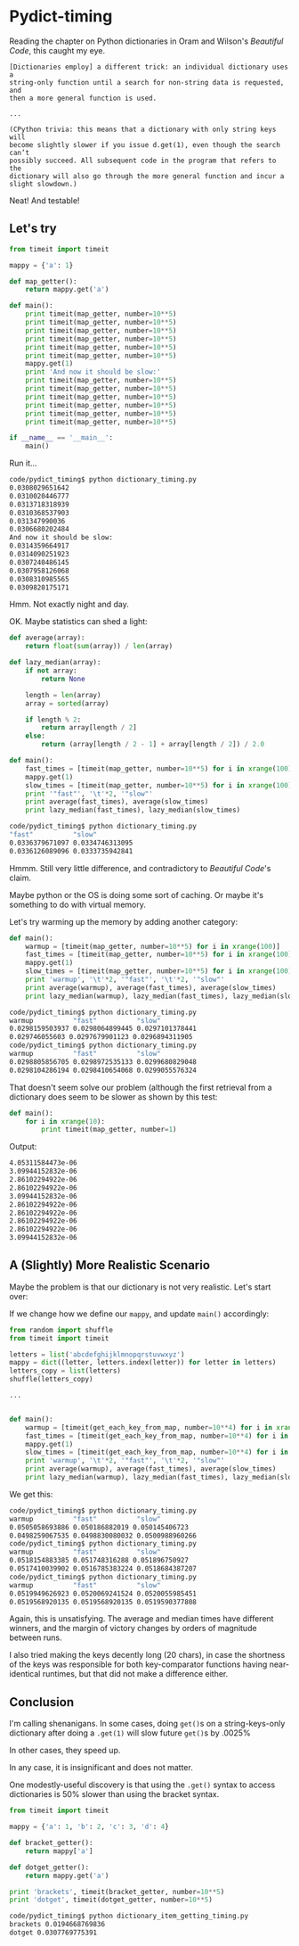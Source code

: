 # Pydict-timing

Reading the chapter on Python dictionaries in Oram and Wilson's *Beautiful
Code*, this caught my eye.

    [Dictionaries employ] a different trick: an individual dictionary uses a
    string-only function until a search for non-string data is requested, and
    then a more general function is used.

    ...

    (CPython trivia: this means that a dictionary with only string keys will
    become slightly slower if you issue d.get(1), even though the search can’t
    possibly succeed. All subsequent code in the program that refers to the
    dictionary will also go through the more general function and incur a
    slight slowdown.)

Neat! And testable!

## Let's try

```python
from timeit import timeit

mappy = {'a': 1}

def map_getter():
    return mappy.get('a')

def main():
    print timeit(map_getter, number=10**5)
    print timeit(map_getter, number=10**5)
    print timeit(map_getter, number=10**5)
    print timeit(map_getter, number=10**5)
    print timeit(map_getter, number=10**5)
    print timeit(map_getter, number=10**5)
    mappy.get(1)
    print 'And now it should be slow:'
    print timeit(map_getter, number=10**5)
    print timeit(map_getter, number=10**5)
    print timeit(map_getter, number=10**5)
    print timeit(map_getter, number=10**5)
    print timeit(map_getter, number=10**5)
    print timeit(map_getter, number=10**5)

if __name__ == '__main__':
    main()
```

Run it...

```bash
code/pydict_timing$ python dictionary_timing.py
0.0308029651642
0.0310020446777
0.0313718318939
0.0310368537903
0.031347990036
0.0306680202484
And now it should be slow:
0.0314359664917
0.0314090251923
0.0307240486145
0.0307958126068
0.0308310985565
0.0309820175171
```

Hmm.  Not exactly night and day.

OK. Maybe statistics can shed a light:

```python
def average(array):
    return float(sum(array)) / len(array)

def lazy_median(array):
    if not array:
        return None

    length = len(array)
    array = sorted(array)

    if length % 2:
        return array[length / 2]
    else:
        return (array[length / 2 - 1] + array[length / 2]) / 2.0

def main():
    fast_times = [timeit(map_getter, number=10**5) for i in xrange(100)]
    mappy.get(1)
    slow_times = [timeit(map_getter, number=10**5) for i in xrange(100)]
    print '"fast"', '\t'*2, '"slow"'
    print average(fast_times), average(slow_times)
    print lazy_median(fast_times), lazy_median(slow_times)
```

```bash
code/pydict_timing$ python dictionary_timing.py
"fast"          "slow"
0.0336379671097 0.0334746313095
0.0336126089096 0.0333735942841
```

Hmmm.  Still very little difference, and contradictory to *Beautiful Code*'s
claim.

Maybe python or the OS is doing some sort of caching.  Or maybe it's something
to do with virtual memory.

Let's try warming up the memory by adding another category:

```python
def main():
    warmup = [timeit(map_getter, number=10**5) for i in xrange(100)]
    fast_times = [timeit(map_getter, number=10**5) for i in xrange(100)]
    mappy.get(1)
    slow_times = [timeit(map_getter, number=10**5) for i in xrange(100)]
    print 'warmup', '\t'*2, '"fast"', '\t'*2, '"slow"'
    print average(warmup), average(fast_times), average(slow_times)
    print lazy_median(warmup), lazy_median(fast_times), lazy_median(slow_times)
```

```bash
code/pydict_timing$ python dictionary_timing.py
warmup          "fast"          "slow"
0.0298159503937 0.0298064899445 0.0297101378441
0.029746055603 0.0297679901123 0.0296894311905
code/pydict_timing$ python dictionary_timing.py
warmup          "fast"          "slow"
0.0298805856705 0.0298972535133 0.0299680829048
0.0298104286194 0.0298410654068 0.0299055576324
```

That doesn't seem solve our problem (although the first retrieval from a
dictionary does seem to be slower as shown by this test:

```python
def main():
    for i in xrange(10):
        print timeit(map_getter, number=1)
```

Output:

```bash
4.05311584473e-06
3.09944152832e-06
2.86102294922e-06
2.86102294922e-06
3.09944152832e-06
2.86102294922e-06
2.86102294922e-06
2.86102294922e-06
2.86102294922e-06
3.09944152832e-06
```

## A (Slightly) More Realistic Scenario

Maybe the problem is that our dictionary is not very realistic.  Let's start
over:

If we change how we define our `mappy`, and update `main()` accordingly:

```python
from random import shuffle
from timeit import timeit

letters = list('abcdefghijklmnopqrstuvwxyz')
mappy = dict((letter, letters.index(letter)) for letter in letters)
letters_copy = list(letters)
shuffle(letters_copy)

...


def main():
    warmup = [timeit(get_each_key_from_map, number=10**4) for i in xrange(100)]
    fast_times = [timeit(get_each_key_from_map, number=10**4) for i in xrange(100)]
    mappy.get(1)
    slow_times = [timeit(get_each_key_from_map, number=10**4) for i in xrange(100)]
    print 'warmup', '\t'*2, '"fast"', '\t'*2, '"slow"'
    print average(warmup), average(fast_times), average(slow_times)
    print lazy_median(warmup), lazy_median(fast_times), lazy_median(slow_times)
```

We get this:

```bash
code/pydict_timing$ python dictionary_timing.py
warmup          "fast"          "slow"
0.0505058693886 0.050186882019 0.050145406723
0.0498259067535 0.0498830080032 0.0500988960266
code/pydict_timing$ python dictionary_timing.py
warmup          "fast"          "slow"
0.0518154883385 0.051748316288 0.051896750927
0.0517410039902 0.0516785383224 0.0518684387207
code/pydict_timing$ python dictionary_timing.py
warmup          "fast"          "slow"
0.0519949626923 0.0520069241524 0.0520055985451
0.0519568920135 0.0519568920135 0.0519590377808
```

Again, this is unsatisfying.  The average and median times have different
winners, and the margin of victory changes by orders of magnitude between runs.

I also tried making the keys decently long (20 chars), in case the shortness of
the keys was responsible for both key-comparator functions having
near-identical runtimes, but that did not make a difference either.

## Conclusion

I'm calling shenanigans.  In some cases, doing `get()`s on a string-keys-only
dictionary after doing a `.get(1)` will slow future `get()`s by .0025%

In other cases, they speed up.

In any case, it is insignificant and does not matter.


One modestly-useful discovery is that using the `.get()` syntax to access
dictionaries is 50% slower than using the bracket syntax.

```python
from timeit import timeit

mappy = {'a': 1, 'b': 2, 'c': 3, 'd': 4}

def bracket_getter():
    return mappy['a']

def dotget_getter():
    return mappy.get('a')

print 'brackets', timeit(bracket_getter, number=10**5)
print 'dotget', timeit(dotget_getter, number=10**5)
```

```bash
code/pydict_timing$ python dictionary_item_getting_timing.py
brackets 0.0194668769836
dotget 0.0307769775391
```
